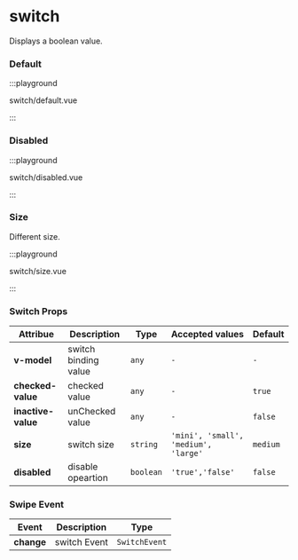 # switch

Displays a boolean value.

### Default

:::playground

switch/default.vue

:::

### Disabled

:::playground

switch/disabled.vue

:::

### Size

Different size.

:::playground

switch/size.vue

:::

### Switch Props

| Attribue           | Description          | Type      | Accepted values                      | Default  |
| ------------------ | -------------------- | --------- | ------------------------------------ | -------- |
| **v-model**        | switch binding value | `any`     | `-`                                  | `-`      |
| **checked-value**  | checked value        | `any`     | `-`                                  | `true`   |
| **inactive-value** | unChecked value      | `any`     | `-`                                  | `false`  |
| **size**           | switch size          | `string`  | `'mini', 'small', 'medium', 'large'` | `medium` |
| **disabled**       | disable opeartion    | `boolean` | `'true','false'`                     | `false`  |

### Swipe Event

| Event      | Description  | Type          |
| ---------- | ------------ | ------------- |
| **change** | switch Event | `SwitchEvent` |
